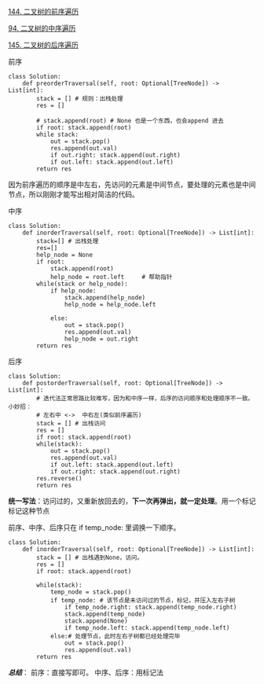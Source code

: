 [144. 二叉树的前序遍历](https://leetcode-cn.com/problems/binary-tree-preorder-traversal/)

[94. 二叉树的中序遍历](https://leetcode-cn.com/problems/binary-tree-inorder-traversal/)

[145. 二叉树的后序遍历](https://leetcode-cn.com/problems/binary-tree-postorder-traversal/)

前序
```
class Solution:
    def preorderTraversal(self, root: Optional[TreeNode]) -> List[int]:
        stack = [] # 规则：出栈处理
        res = []
        
        # stack.append(root) # None 也是一个东西，也会append 进去
        if root: stack.append(root)
        while stack:
            out = stack.pop()
            res.append(out.val)
            if out.right: stack.append(out.right)
            if out.left: stack.append(out.left)
        return res
```
因为前序遍历的顺序是中左右，先访问的元素是中间节点，要处理的元素也是中间节点，所以刚刚才能写出相对简洁的代码。


中序
```
class Solution:
    def inorderTraversal(self, root: Optional[TreeNode]) -> List[int]:
        stack=[] # 出栈处理
        res=[]
        help_node = None
        if root:
            stack.append(root)
            help_node = root.left     # 帮助指针          
        while(stack or help_node):
            if help_node:
                stack.append(help_node)
                help_node = help_node.left
           
            else:
                out = stack.pop()
                res.append(out.val)
                help_node = out.right
        return res
```


后序
```
class Solution:
    def postorderTraversal(self, root: Optional[TreeNode]) -> List[int]:
        # 迭代法正常思路比较难写，因为和中序一样，后序的访问顺序和处理顺序不一致。小妙招：
        # 左右中 <->  中右左(类似前序遍历)
        stack = [] # 出栈访问
        res = []
        if root: stack.append(root)
        while(stack):
            out = stack.pop()
            res.append(out.val)        
            if out.left: stack.append(out.left)
            if out.right: stack.append(out.right)
        res.reverse()
        return res
```

**统一写法**：访问过的，又重新放回去的，**下一次再弹出，就一定处理**。用一个标记标记这种节点

前序、中序、后序只在 if temp_node: 里调换一下顺序。
```
class Solution:
    def inorderTraversal(self, root: Optional[TreeNode]) -> List[int]:
        stack = [] # 出栈遇到None，访问。
        res = []
        if root: stack.append(root)
        
        while(stack):
            temp_node = stack.pop()
            if temp_node: # 该节点是未访问过的节点，标记，并压入左右子树
                if temp_node.right: stack.append(temp_node.right)
                stack.append(temp_node)
                stack.append(None)
                if temp_node.left: stack.append(temp_node.left)
            else:# 处理节点，此时左右子树都已经处理完毕
                out = stack.pop()
                res.append(out.val)
        return res
```
***总结***：
前序：直接写即可。
中序、后序：用标记法
